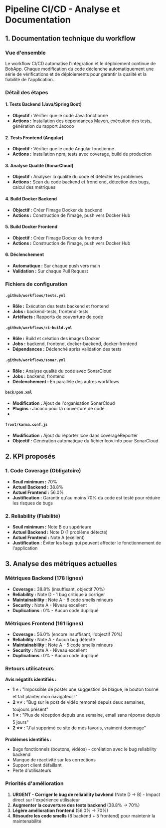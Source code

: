 # Pipeline CI/CD - Analyse et Documentation

## 1. Documentation technique du workflow

### Vue d'ensemble

Le workflow CI/CD automatise l'intégration et le déploiement continue de BobApp. Chaque modification du code déclenche automatiquement une 
série de vérifications et de déploiements pour garantir la qualité et la fiabilité de l'application.

### Détail des étapes

#### 1. Tests Backend (Java/Spring Boot)
- **Objectif :** Vérifier que le code Java fonctionne
- **Actions :** Installation des dépendances Maven, exécution des tests, génération du rapport Jacoco

#### 2. Tests Frontend (Angular) 
- **Objectif :** Vérifier que le code Angular fonctionne
- **Actions :** Installation npm, tests avec coverage, build de production 

#### 3. Analyse Qualité (SonarCloud)
- **Objectif :** Analyser la qualité du code et détecter les problèmes
- **Actions :** Scan du code backend et frond end, détection des bugs, calcul des métriques

#### 4. Build Docker Backend
- **Objectif :** Créer l'image Docker du backend
- **Actions :** Construction de l'image, push vers Docker Hub

#### 5. Build Docker Frontend  
- **Objectif :** Créer l'image Docker du frontend
- **Actions :** Construction de l'image, push vers Docker Hub

#### 6. Déclenchement
- **Automatique :** Sur chaque push vers main
- **Validation :** Sur chaque Pull Request


### Fichiers de configuration

#### `.github/workflows/tests.yml` 
- **Rôle :** Exécution des tests backend et frontend
- **Jobs :** backend-tests, frontend-tests
- **Artéfacts :** Rapports de couverture de code

#### `.github/workflows/ci-build.yml`
- **Rôle :** Build et création des images Docker
- **Jobs :** backend, frontend, docker-backend, docker-frontend
- **Dépendances :** Déclenché après validation des tests

#### `.github/workflows/sonar.yml` 
- **Rôle :** Analyse qualité du code avec SonarCloud
- **Jobs :** backend, frontend
- **Déclenchement :** En parallèle des autres workflows

#### `back/pom.xml`
- **Modification :** Ajout de l'organisation SonarCloud
- **Plugins :** Jacoco pour la couverture de code
- 
#### `front/karma.conf.js`
- **Modification :** Ajout du reporter lcov dans coverageReporter
- **Objectif :** Génération automatique du fichier lcov.info pour SonarCloud


## 2. KPI proposés

### 1. Code Coverage (Obligatoire)
- **Seuil minimum :** 70%
- **Actuel Backend :** 38.8% 
- **Actuel Frontend :** 56.0% 
- **Justification :** Garantir qu'au moins 70% du code est testé pour réduire les risques de bugs

### 2. Reliability (Fiabilité)  
- **Seuil minimum :** Note B ou supérieure
- **Actuel Backend :** Note D (1 problème détecté)
- **Actuel Frontend :** Note A (exellent)
- **Justification :** Éviter les bugs qui peuvent affecter le fonctionnement de l'application


## 3. Analyse des métriques actuelles

### Métriques Backend (178 lignes)
- **Coverage :** 38.8% (insuffisant, objectif 70%)
- **Reliability :** Note D - 1 bug critique à corriger
- **Maintainability :** Note A - 8 code smells mineurs
- **Security :** Note A - Niveau excellent 
- **Duplications :** 0% - Aucun code dupliqué

### Métriques Frontend (161 lignes)
- **Coverage :** 56.0% (encore insuffisant, l'objectif 70%)
- **Reliability :** Note A - Aucun bug détecté
- **Maintainability :** Note A - 5 code smells mineurs
- **Security :** Note A - Niveau excellent 
- **Duplications :** 0% - Aucun code dupliqué


### Retours utilisateurs
**Avis négatifs identifiés :**
- **1 ⭐ :** "Impossible de poster une suggestion de blague, le bouton tourne et fait planter mon navigateur !"
- **2 ⭐⭐ :** "Bug sur le post de vidéo remonté depuis deux semaines, toujours présent"
- **1 ⭐ :** "Plus de réception depuis une semaine, email sans réponse depuis 5 jours"
- **2 ⭐⭐ :** "J'ai supprimé ce site de mes favoris, vraiment dommage"

**Problèmes identifiés :**
- Bugs fonctionnels (boutons, vidéos) - corélation avec le bug reliability backend
- Manque de réactivité sur les corrections
- Support client défaillant
- Perte d'utilisateurs


### Priorités d'amélioration
1. **URGENT - Corriger le bug de reliability bavkend** (Note D → B) - Impact direct sur l'expérience utilisateur
2. **Augmenter la couverture des tests backend** (38.8% → 70%)
3. **Légère amélioration frontend** (56.0% → 70%)
4. **Résoudre les code smells** (8 backend + 5 frontend) pour maintenir la maintenabilité